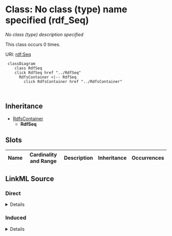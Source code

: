 

# Class: No class (type) name specified (rdf_Seq)


_No class (type) description specified_






This class occurs 0 times.


URI: [rdf:Seq](http://www.w3.org/1999/02/22-rdf-syntax-ns#Seq)






```mermaid
 classDiagram
    class RdfSeq
    click RdfSeq href "../RdfSeq"
      RdfsContainer <|-- RdfSeq
        click RdfsContainer href "../RdfsContainer"
      
      
```





## Inheritance
* [RdfsContainer](../classes/RdfsContainer.md)
    * **RdfSeq**



## Slots

| Name | Cardinality and Range | Description | Inheritance | Occurrences |
| ---  | --- | --- | --- | --- |














## LinkML Source

<!-- TODO: investigate https://stackoverflow.com/questions/37606292/how-to-create-tabbed-code-blocks-in-mkdocs-or-sphinx -->

### Direct

<details>

```yaml
name: rdf_Seq
conforms_to: No schema conformance document specified
annotations:
  count:
    tag: count
    value: 0
description: No class (type) description specified
title: No class (type) name specified
from_schema: hydrology-kg
rank: 1000
is_a: rdfs_Container
class_uri: rdf:Seq

```
</details>

### Induced

<details>

```yaml
name: rdf_Seq
conforms_to: No schema conformance document specified
annotations:
  count:
    tag: count
    value: 0
description: No class (type) description specified
title: No class (type) name specified
from_schema: hydrology-kg
rank: 1000
is_a: rdfs_Container
class_uri: rdf:Seq

```
</details>